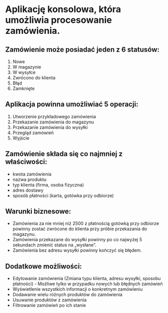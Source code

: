 <h1>Aplikację konsolowa, która umożliwia procesowanie zamówienia.</h1>
<h2>Zamówienie może posiadać jeden z 6 statusów:</h2>
<ol>
  <li>Nowe</li>
  <li>W magazynie</li>
  <li>W wysyłce</li>
  <li>Zwrócono do klienta</li>
  <li>Błąd</li>
  <li>Zamknięte</li>
</ol>
<h2>Aplikacja powinna umożliwiać 5 operacji:</h2>
<ol>
  <li>Utworzenie przykładowego zamówienia</li>
  <li>Przekazanie zamówienia do magazynu</li>
  <li>Przekazanie zamówienia do wysyłki</li>
  <li>Przegląd zamówień</li>
  <li>Wyjście</li>
</ol>
<h2>Zamówienie składa się co najmniej z właściwości:</h2>
<ul>
  <li>kwota zamówienia</li>
  <li>nazwa produktu</li>
  <li>typ klienta (firma, osoba fizyczna)</li>
  <li>adres dostawy</li>
  <li>sposób płatności (karta, gotówka przy odbiorze)</li>
</ul>
<h2>Warunki biznesowe:</h2>
<ul>
  <li>Zamówienia za nie mniej niż 2500 z płatnością gotówką przy odbiorze powinny zostać
zwrócone do klienta przy próbie przekazania do magazynu.</li>
  <li>Zamówienia przekazane do wysyłki powinny po co najwyżej 5 sekundach zmienić status na
„wysłane”.</li>
  <li>Zamówienia bez adresu wysyłki powinny kończyć się błędem.</li>
</ul>

<h2>Dodatkowe możliwości:</h2>
<ul>
  <li>Edytowanie zamówienia (Zmiana typu klienta, adresu wysyłki, sposobu płatności) - Możliwe tylko w przypadku nowych lub błędnych zamówień</li>
  <li>Wyświetlenie wszystkich informacji o konkretnym zamówieniu</li>
  <li>Dodawanie wielu różnych produktów do zamówienia</li>
  <li>Usuwanie produktów z zamówienia</li>
  <li>Filtrowanie zamówień po ich stanie</li>
</ul>
